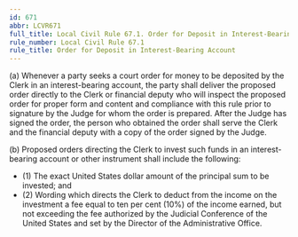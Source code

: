 ```yaml
---
id: 671
abbr: LCVR671
full_title: Local Civil Rule 67.1. Order for Deposit in Interest-Bearing Account
rule_number: Local Civil Rule 67.1
rule_title: Order for Deposit in Interest-Bearing Account
---
```


(a) Whenever a party seeks a court order for money to be deposited by the Clerk in an
interest-bearing account, the party shall deliver the proposed order directly to the Clerk or financial
deputy who will inspect the proposed order for proper form and content and compliance with this
rule prior to signature by the Judge for whom the order is prepared. After the Judge has signed the
order, the person who obtained the order shall serve the Clerk and the financial deputy with a copy
of the order signed by the Judge.

(b) Proposed orders directing the Clerk to invest such funds in an interest-bearing account or
other instrument shall include the following:

  * (1) The exact United States dollar amount of the principal sum to be invested; and
  * (2) Wording which directs the Clerk to deduct from the income on the investment a 
fee equal to ten per cent (10%) of the income earned, but not exceeding the fee authorized by
the Judicial Conference of the United States and set by the Director of the Administrative
Office.